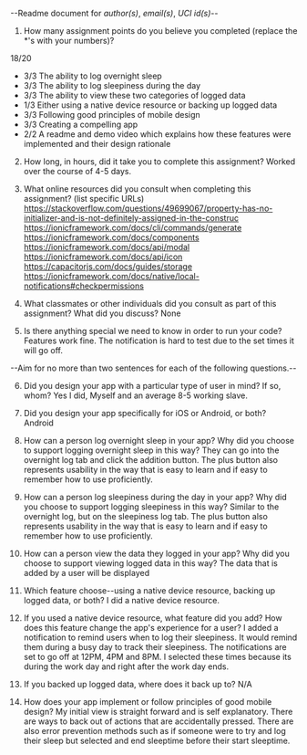 --Readme document for *author(s)*, *email(s)*, *UCI id(s)*--

1. How many assignment points do you believe you completed (replace the *'s with your numbers)?

18/20
- 3/3 The ability to log overnight sleep
- 3/3 The ability to log sleepiness during the day
- 3/3 The ability to view these two categories of logged data
- 1/3 Either using a native device resource or backing up logged data
- 3/3 Following good principles of mobile design
- 3/3 Creating a compelling app
- 2/2 A readme and demo video which explains how these features were implemented and their design rationale

2. How long, in hours, did it take you to complete this assignment?
Worked over the course of 4-5 days. 


3. What online resources did you consult when completing this assignment? (list specific URLs)
https://stackoverflow.com/questions/49699067/property-has-no-initializer-and-is-not-definitely-assigned-in-the-construc
https://ionicframework.com/docs/cli/commands/generate
https://ionicframework.com/docs/components
https://ionicframework.com/docs/api/modal
https://ionicframework.com/docs/api/icon
https://capacitorjs.com/docs/guides/storage
https://ionicframework.com/docs/native/local-notifications#checkpermissions

4. What classmates or other individuals did you consult as part of this assignment? What did you discuss?
None


5. Is there anything special we need to know in order to run your code?
Features work fine. The notification is hard to test due to the set times it will go off. 


--Aim for no more than two sentences for each of the following questions.--


6. Did you design your app with a particular type of user in mind? If so, whom?
Yes I did, Myself and an average 8-5 working slave. 


7. Did you design your app specifically for iOS or Android, or both?
Android


8. How can a person log overnight sleep in your app? Why did you choose to support logging overnight sleep in this way?
They can go into the overnight log tab and click the addition button. The plus button also represents usability in the way that is easy to learn and 
if easy to remember how to use proficiently. 


9. How can a person log sleepiness during the day in your app? Why did you choose to support logging sleepiness in this way?
Similar to the overnight log, but on the sleepiness log tab. The plus button also represents usability in the way that is easy to learn and 
if easy to remember how to use proficiently. 


10. How can a person view the data they logged in your app? Why did you choose to support viewing logged data in this way?
The data that is added by a user will be displayed


11. Which feature choose--using a native device resource, backing up logged data, or both?
I did a native device resource. 


12. If you used a native device resource, what feature did you add? How does this feature change the app's experience for a user?
I added a notification to remind users when to log their sleepiness. It would remind them during a busy day to track their sleepiness. 
The notifications are set to go off at 12PM, 4PM and 8PM. I selected these times because its during the work day and right after the work day ends. 


13. If you backed up logged data, where does it back up to?
N/A

14. How does your app implement or follow principles of good mobile design?
My initial view is straight forward and is self explanatory. There are ways to back out of actions that are accidentally pressed. There are also 
error prevention methods such as if someone were to try and log their sleep but selected and end sleeptime before their start sleeptime. 
